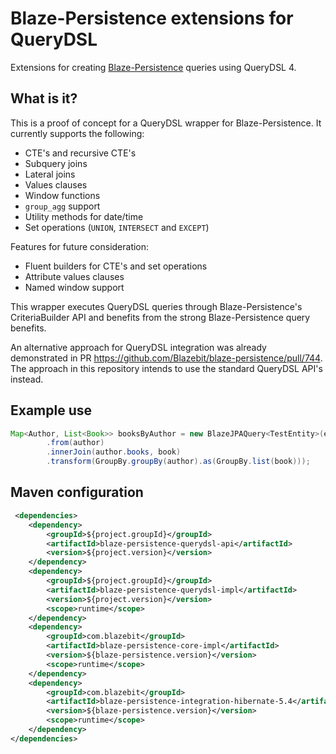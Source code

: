 Blaze-Persistence extensions for QueryDSL
======

Extensions for creating [Blaze-Persistence](https://github.com/Blazebit/blaze-persistence) queries using QueryDSL 4.

## What is it?

This is a proof of concept for a QueryDSL wrapper for Blaze-Persistence. It currently supports the following:

* CTE's and recursive CTE's
* Subquery joins
* Lateral joins
* Values clauses
* Window functions
* `group_agg` support
* Utility methods for date/time
* Set operations (`UNION`, `INTERSECT` and `EXCEPT`)

Features for future consideration:

* Fluent builders for CTE's and set operations
* Attribute values clauses
* Named window support

This wrapper executes QueryDSL queries through Blaze-Persistence's CriteriaBuilder API and benefits from the strong Blaze-Persistence query benefits.

An alternative approach for QueryDSL integration was already demonstrated in PR https://github.com/Blazebit/blaze-persistence/pull/744.
The approach in this repository intends to use the standard QueryDSL API's instead. 

## Example use

```java
Map<Author, List<Book>> booksByAuthor = new BlazeJPAQuery<TestEntity>(entityManager, criteriaBuilderFactory)
        .from(author)
        .innerJoin(author.books, book)
        .transform(GroupBy.groupBy(author).as(GroupBy.list(book)));
```

## Maven configuration

```xml
 <dependencies>
    <dependency>
        <groupId>${project.groupId}</groupId>
        <artifactId>blaze-persistence-querydsl-api</artifactId>
        <version>${project.version}</version>
    </dependency>
    <dependency>
        <groupId>${project.groupId}</groupId>
        <artifactId>blaze-persistence-querydsl-impl</artifactId>
        <version>${project.version}</version>
        <scope>runtime</scope>
    </dependency>
    <dependency>
        <groupId>com.blazebit</groupId>
        <artifactId>blaze-persistence-core-impl</artifactId>
        <version>${blaze-persistence.version}</version>
        <scope>runtime</scope>
    </dependency>
    <dependency>
        <groupId>com.blazebit</groupId>
        <artifactId>blaze-persistence-integration-hibernate-5.4</artifactId>
        <version>${blaze-persistence.version}</version>
        <scope>runtime</scope>
    </dependency>
</dependencies>
```
